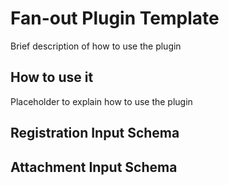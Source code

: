 # Fan-out Plugin Template

Brief description of how to use the plugin
## How to use it

Placeholder to explain how to use the plugin

## Registration Input Schema
## Attachment Input Schema
